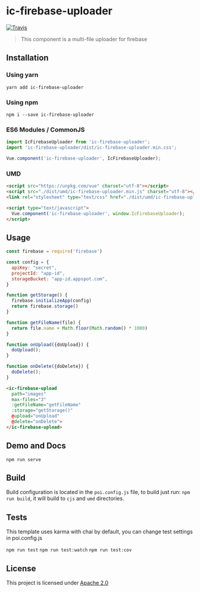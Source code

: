 # ic-firebase-uploader
[![Travis](https://img.shields.io/travis/InCuca/ic-firebase-uploader/master.svg)](https://travis-ci.org/InCuca/ic-firebase-uploader/branches)

> This component is a multi-file uploader for firebase

## Installation

### Using yarn

`yarn add ic-firebase-uploader`

### Using npm

`npm i --save ic-firebase-uploader`

### ES6 Modules / CommonJS

```js
import IcFirebaseUploader from 'ic-firebase-uploader';
import 'ic-firebase-uploader/dist/ic-firebase-uploader.min.css';

Vue.component('ic-firebase-uploader', IcFirebaseUploader);
```

### UMD

```html
<script src="https://unpkg.com/vue" charset="utf-8"></script>
<script src="./dist/umd/ic-firebase-uploader.min.js" charset="utf-8"></script>
<link rel="stylesheet" type="text/css" href="./dist/umd/ic-firebase-uploader.min.css">

<script type="text/javascript">
  Vue.component('ic-firebase-uploader', window.IcFirebaseUploader);
</script>
```

## Usage

```js
const firebase = require('firebase')

const config = {
  apiKey: "secret",
  projectId: "app-id",
  storageBucket: "app-id.appspot.com",
}

function getStorage() {
  firebase.initializeApp(config)
  return firebase.storage()
}

function getFileName(file) {
  return file.name + Math.floor(Math.random() * 1000)
}

function onUpload({doUpload}) {
  doUpload();
}

function onDelete({doDelete}) {
  doDelete();
}
```

```html
<ic-firebase-upload
  path="images"
  max-files="3"
  :getFileName="getFileName"
  :storage="getStorage()"
  @upload="onUpload"
  @delete="onDelete">
</ic-firebase-upload>
```

## Demo and Docs

`npm run serve`

## Build

Build configuration is located in the `poi.config.js` file, to build just run: `npm run build`, it will build to `cjs` and `umd` directories.

## Tests

This template uses karma with chai by default, you can change test settings in poi.config.js

`npm run test`
`npm run test:watch`
`npm run test:cov`

## License

This project is licensed under [Apache 2.0](https://www.apache.org/licenses/LICENSE-2.0)
